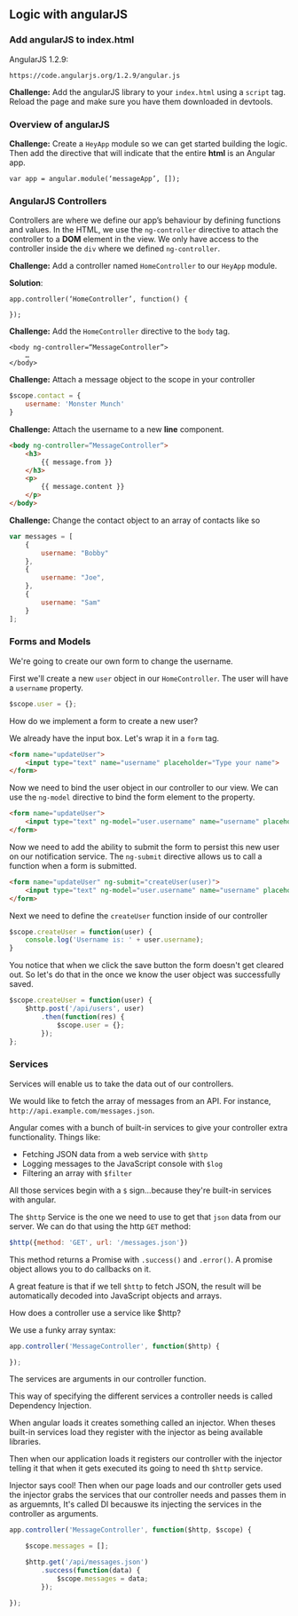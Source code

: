 ## Logic with angularJS

### Add angularJS to index.html

AngularJS 1.2.9:

```https://code.angularjs.org/1.2.9/angular.js```

**Challenge:** Add the angularJS library to your ```index.html``` using a ```script``` tag. Reload the page and make sure you have them downloaded in devtools.

### Overview of angularJS

**Challenge:** Create a ```HeyApp``` module so we can get started building the logic. Then add the directive that will indicate that the entire **html** is an Angular app.

	var app = angular.module(‘messageApp’, []);

### AngularJS Controllers

Controllers are where we define our app’s behaviour by defining functions and values. In the HTML, we use the ```ng-controller``` directive to attach the controller to a **DOM** element in the view. We only have access to the controller inside the `div` where we defined `ng-controller`.

**Challenge:** Add a controller named `HomeController` to our `HeyApp` module.

**Solution**:

	app.controller(‘HomeController’, function() {

	});

**Challenge:** Add the `HomeController` directive to the `body` tag.

	<body ng-controller=“MessageController”>
		…
	</body>

**Challenge:** Attach a message object to the scope in your controller

```js
$scope.contact = {
    username: 'Monster Munch'
}
```

**Challenge:** Attach the username to a new **line** component.

```html
<body ng-controller=“MessageController“>
    <h3>
        {{ message.from }}
    </h3>
    <p>
        {{ message.content }}
    </p>
</body>
```


**Challenge:** Change the contact object to an array of contacts like so

```js
var messages = [
    {
    	username: "Bobby"
    },
    {
    	username: "Joe",
    },
    {
        username: "Sam"
    }
];
```

### Forms and Models

We're going to create our own form to change the username.

First we'll create a new ```user``` object in our ```HomeController```. The user will have a ```username``` property.

```javascript
$scope.user = {};
```

How do we implement a form to create a new user?

We already have the input box. Let's wrap it in a ```form``` tag.

```html
<form name="updateUser">
    <input type="text" name="username" placeholder="Type your name">
</form>
```

Now we need to bind the user object in our controller to our view. We can use the ```ng-model``` directive to bind the form element to the property.

```html
<form name="updateUser">
    <input type="text" ng-model="user.username" name="username" placeholder="Type your name">
</form>
```

Now we need to add the ability to submit the form to persist this new user on our notification service. The ```ng-submit``` directive allows us to call a function when a form is submitted.

```html
<form name="updateUser" ng-submit="createUser(user)">
    <input type="text" ng-model="user.username" name="username" placeholder="Type your name">
</form>
```

Next we need to define the ```createUser``` function inside of our controller

```javascript
$scope.createUser = function(user) {
	console.log('Username is: ' + user.username);
}
```

You notice that when we click the save button the form doesn't get cleared out. So let's do that in the once we know the user object was successfully saved.

```javascript
$scope.createUser = function(user) {
	$http.post('/api/users', user)
    	.then(function(res) {
        	$scope.user = {};
        });
};
```

### Services

Services will enable us to take the data out of our controllers.

We would like to fetch the array of messages from an API. For instance, ```http://api.example.com/messages.json```.

Angular comes with a bunch of built-in services to give your controller extra functionality. Things like:

- Fetching JSON data from a web service with ```$http```
- Logging messages to the JavaScript console with ```$log```
- Filtering an array with ```$filter```

All those services begin with a ```$``` sign...because they're built-in services with angular.

The ```$http``` Service is the one we need to use to get that ```json``` data from our server. We can do that using the http ```GET``` method:

```js
$http({method: 'GET', url: '/messages.json'})
```

This method returns a Promise with ```.success()``` and ```.error()```. A promise object allows you to do callbacks on it.

A great feature is that if we tell ```$http``` to fetch JSON, the result will be automatically decoded into JavaScript objects and arrays.

How does a controller use a service like $http?

We use a funky array syntax:
```js
app.controller('MessageController', function($http) {

});
```

The services are arguments in our controller function.

This way of specifying the different services a controller needs is called Dependency Injection.

When angular loads it creates something called an injector. When theses built-in services load they register with the injector as being available libraries.

Then when our application loads it registers our controller with the injector telling it that when it gets executed its going to need th ```$http``` service.

Injector says cool! Then when our page loads and our controller gets used the injector grabs the services that our controller needs  and passes them in as arguemnts, It's called DI becauswe its injecting the services in the controller as arguments.

```js
app.controller('MessageController', function($http, $scope) {

	$scope.messages = [];

	$http.get('/api/messages.json')
    	.success(function(data) {
        	$scope.messages = data;
        });

});
```

